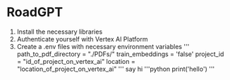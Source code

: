 # RoadGPT
1. Install the necessary libraries
2. Authenticate yourself with Vertex AI Platform
3. Create a .env files with necessary environment variables
    '''
    path_to_pdf_directory = "./PDFs/"
    train_embeddings = 'false'
    project_id = "id_of_project_on_vertex_ai"
    location = "location_of_project_on_vertex_ai"
    '''
say hi 
'''python
print('hello')
'''